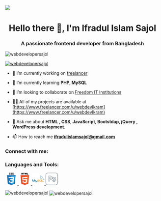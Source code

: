 <img src="https://scontent.fcla4-1.fna.fbcdn.net/v/t39.30808-6/486160993_641623685128817_1423608731145287433_n.jpg?_nc_cat=102&ccb=1-7&_nc_sid=127cfc&_nc_eui2=AeEM6asIAKZ6LN2jenCBTmJ3BfaX71NKTk8F9pfvU0pOT9_78uoxN8crXRKFWHpHEBhxECol_MtpyJgOkkY7sGm9&_nc_ohc=wH1Vd08SMbMQ7kNvwEjkyFK&_nc_oc=AdldfzBruq_aIWF67Saxgddc7BH1LQ2gJOzd259lYTSQ5QccmME1mReRU5nxvGlExDI&_nc_zt=23&_nc_ht=scontent.fcla4-1.fna&_nc_gid=1uUG7A_8jQ5MKvFi91noJA&oh=00_AfTpOi35liXrMpHKY9D0YO4RD94ndchkHOjXLJVDdmv4Qg&oe=6890313D">
<h1 align="center">Hello there 👋, I'm Ifradul Islam Sajol</h1>
<h3 align="center">A passionate frontend developer from Bangladesh</h3>

<p align="left"> <img src="https://komarev.com/ghpvc/?username=webdevelopersajol&label=Profile%20views&color=0e75b6&style=flat" alt="webdevelopersajol" /> </p>

<p align="left"> <a href="https://github.com/ryo-ma/github-profile-trophy"><img src="https://github-profile-trophy.vercel.app/?username=webdevelopersajol" alt="webdevelopersajol" /></a> </p>

- 🔭 I’m currently working on [freelancer](https://www.freelancer.com/u/webdevIkram)

- 🌱 I’m currently learning **PHP, MySQL**

- 👯 I’m looking to collaborate on [Freedom IT Institutions](https://freedomitinstitutions.com/)

- 👨‍💻 All of my projects are available at [https://www.freelancer.com/u/webdevIkram](https://www.freelancer.com/u/webdevIkram)

- 💬 Ask me about **HTML , CSS, JavaScript, Bootstdap, jQuery , WordPress development.**

- 📫 How to reach me **ifradulislamsajol@gmail.com**

<h3 align="left">Connect with me:</h3>
<p align="left">
</p>

<h3 align="left">Languages and Tools:</h3>
<p align="left"> <a href="https://www.w3schools.com/css/" target="_blank" rel="noreferrer"> <img src="https://raw.githubusercontent.com/devicons/devicon/master/icons/css3/css3-original-wordmark.svg" alt="css3" width="40" height="40"/> </a> <a href="https://www.w3.org/html/" target="_blank" rel="noreferrer"> <img src="https://raw.githubusercontent.com/devicons/devicon/master/icons/html5/html5-original-wordmark.svg" alt="html5" width="40" height="40"/> </a> <a href="https://www.mysql.com/" target="_blank" rel="noreferrer"> <img src="https://raw.githubusercontent.com/devicons/devicon/master/icons/mysql/mysql-original-wordmark.svg" alt="mysql" width="40" height="40"/> </a> <a href="https://www.photoshop.com/en" target="_blank" rel="noreferrer"> <img src="https://raw.githubusercontent.com/devicons/devicon/master/icons/photoshop/photoshop-line.svg" alt="photoshop" width="40" height="40"/> </a> </p>

<p><img align="left" src="https://github-readme-stats.vercel.app/api/top-langs?username=webdevelopersajol&show_icons=true&locale=en&layout=compact" alt="webdevelopersajol" /></p>

<p>&nbsp;<img align="center" src="https://github-readme-stats.vercel.app/api?username=webdevelopersajol&show_icons=true&locale=en" alt="webdevelopersajol" /></p>
